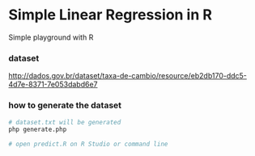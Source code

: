 # Simple Linear Regression in R

Simple playground with R

### dataset
http://dados.gov.br/dataset/taxa-de-cambio/resource/eb2db170-ddc5-4d7e-8371-7e053dabd6e7

### how to generate the dataset

```sh
# dataset.txt will be generated
php generate.php

# open predict.R on R Studio or command line
```